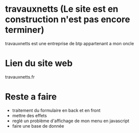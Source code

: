 # travauxnetts (Le site est en construction n'est pas encore terminer)
travauxnetts est une entreprise de btp appartenant a mon oncle 

# Lien du site web

  travauxnetts.fr
  
# Reste a faire

  - traitement du formulaire en back et en front
  - mettre des effets 
  - reglé un problème d'affichage de mon menu en javascript
  - faire une base de donnée 
